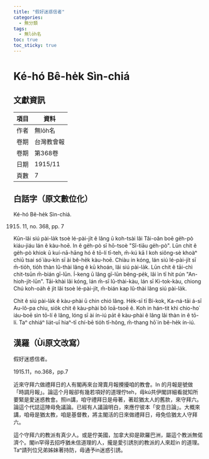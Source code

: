```yaml
---
title: "假好迷惑信者"
categories:
  - 無分類
tags:
  - 無lo̍h名
toc: true
toc_sticky: true
---
```


# Ké-hó Bê-he̍k Sìn-chiá

## 文獻資訊

| 項目 | 資料 |
|---|---|
| 作者 | 無lo̍h名 |
| 卷期 | 台灣教會報 |
| 卷期 | 第368卷 |
| 日期 | 1915/11 |
| 頁數 | 7 |

## 白話字（原文數位化）

Ké-hó Bê-he̍k Sìn-chiá.

1915. 11, no. 368, pp. 7

Kūn-lâi siú pài-la̍k tsoè lé-pài-ji̍t ê lâng ū koh-tsài lâi Tâi-oân boē ge̍h-pò kiáu-jiáu lán ê kàu-hoē. In ê ge̍h-pò sī hō-tsoè "Sî-tiāu ge̍h-pò". Lūn chit ê ge̍h-pò khiok ū kuí-nā-hāng hó ê tō-lí tī-teh, m̄-kú kā I koh siông-sè khoàⁿ chiū tsai só͘ iàu-kín sī ài bê-he̍k kàu-hoē. Chiàu in kóng, lán siú lé-pài-ji̍t sī m̄-tio̍h, tio̍h thàn Iû-thài lâng ê kū khoán, lâi siú pài-la̍k. Lūn chit ê tāi-chì chit-tsūn m̄-bián gī-lūn. Í-keng ū lâng gī-lūn bêng-pe̍k, lâi ìn tī hit pún "An-hioh-ji̍t-lūn". Tāi-khài lâi kóng, lán m̄-sī Iû-thài-kàu, lán sī Ki-tok-kàu, chiong Chú koh-oa̍h ê ji̍t lâi tsoè lé-pài-ji̍t, m̄-bián kap Iû-thài lâng siú pài-la̍k.

Chit ê siú pài-la̍k ê kàu-phài ū chin chió lâng. He̍k-sī tī Bí-kok, Ka-ná-tāi á-sī Au-lô-pa chiu, sio̍k chit ê kàu-phài bô loā-tsoē ê. Koh in hán-tit khì chio-ho͘ iáu-boē sìn tō-lí ê lâng, lóng sī ài ín-iú pa̍t ê kàu-phài ê lâng lâi thàn in ê tō-lí. Taⁿ chhiáⁿ lia̍t-uī hiaⁿ-tī chí-bē tio̍h tî-hông, m̄-thang hō͘ in bê-he̍k ín-iú.

## 漢羅（Ùi原文改寫）

假好迷惑信者。

1915.11，no.368，pp.7

近來守拜六做禮拜日的人有閣再來台灣賣月報攪擾咱的教會。In 的月報是號做「時調月報」。論這个月報卻有幾若項好的道理佇teh，毋kú共伊閣詳細看就知所要緊是愛迷惑教會。照in講，咱守禮拜日是毋著，著趁猶太人的舊款，來守拜六。論這个代誌這陣毋免議論。已經有人議論明白，來應佇彼本「安息日論」。大概來講，咱毋是猶太教，咱是基督教，將主閣活的日來做禮拜日，毋免佮猶太人守拜六。

這个守拜六的教派有真少人。或是佇美國，加拿大抑是歐羅巴洲，屬這个教派無偌濟个。閣in罕得去招呼猶未信道理的人，攏是愛引誘別的教派的人來趁in 的道理。Taⁿ請列位兄弟姊妹著持防，毋通予in迷惑引誘。
